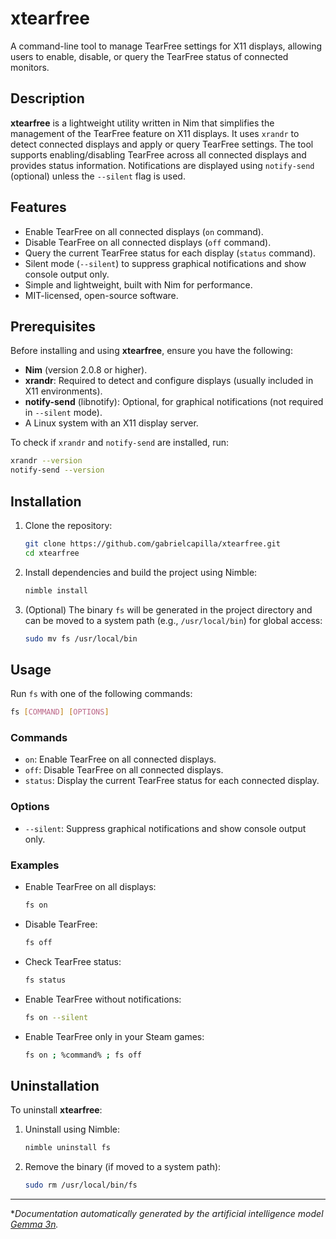 # xtearfree

A command-line tool to manage TearFree settings for X11 displays, allowing users to enable, disable, or query the TearFree status of connected monitors.

## Description

**xtearfree** is a lightweight utility written in Nim that simplifies the management of the TearFree feature on X11 displays. It uses `xrandr` to detect connected displays and apply or query TearFree settings. The tool supports enabling/disabling TearFree across all connected displays and provides status information. Notifications are displayed using `notify-send` (optional) unless the `--silent` flag is used.

## Features

- Enable TearFree on all connected displays (`on` command).
- Disable TearFree on all connected displays (`off` command).
- Query the current TearFree status for each display (`status` command).
- Silent mode (`--silent`) to suppress graphical notifications and show console output only.
- Simple and lightweight, built with Nim for performance.
- MIT-licensed, open-source software.

## Prerequisites

Before installing and using **xtearfree**, ensure you have the following:

- **Nim** (version 2.0.8 or higher).
- **xrandr**: Required to detect and configure displays (usually included in X11 environments).
- **notify-send** (libnotify): Optional, for graphical notifications (not required in `--silent` mode).
- A Linux system with an X11 display server.

To check if `xrandr` and `notify-send` are installed, run:

```bash
xrandr --version
notify-send --version
```

## Installation

1. Clone the repository:

   ```bash
   git clone https://github.com/gabrielcapilla/xtearfree.git
   cd xtearfree
   ```

2. Install dependencies and build the project using Nimble:

   ```bash
   nimble install
   ```

3. (Optional) The binary `fs` will be generated in the project directory and can be moved to a system path (e.g., `/usr/local/bin`) for global access:

   ```bash
   sudo mv fs /usr/local/bin
   ```

## Usage

Run `fs` with one of the following commands:

```bash
fs [COMMAND] [OPTIONS]
```

### Commands
- `on`: Enable TearFree on all connected displays.
- `off`: Disable TearFree on all connected displays.
- `status`: Display the current TearFree status for each connected display.

### Options
- `--silent`: Suppress graphical notifications and show console output only.

### Examples
- Enable TearFree on all displays:
  ```bash
  fs on
  ```
- Disable TearFree:
  ```bash
  fs off
  ```
- Check TearFree status:
  ```bash
  fs status
  ```
- Enable TearFree without notifications:
  ```bash
  fs on --silent
  ```
- Enable TearFree only in your Steam games:
  ```bash
  fs on ; %command% ; fs off
  ```

## Uninstallation

To uninstall **xtearfree**:

1. Uninstall using Nimble:
   ```bash
   nimble uninstall fs
   ```

2. Remove the binary (if moved to a system path):

   ```bash
   sudo rm /usr/local/bin/fs
   ```

---

**Documentation automatically generated by the artificial intelligence model [Gemma 3n](https://deepmind.google/models/gemma/gemma-3n/).*
